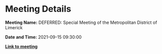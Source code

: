 # Meeting Details

**Meeting Name:** DEFERRED: Special Meeting of the Metropolitan District of Limerick

**Date and Time:** 2021-09-15 09:30:00

**<a href="https://www.limerick.ie/council/whats-on/special-meeting-metropolitan-district-limerick-6" target="_blank">Link to meeting</a>**
